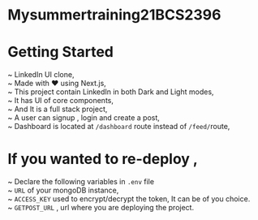 # Mysummertraining21BCS2396

# Getting Started

~ LinkedIn UI clone,
<br/>
~ Made with ❤️ using Next.js,
<br/>
~ This project contain LinkedIn in both Dark and Light modes,
<br/>
~ It has UI of core components,
<br/>
~ And It is a full stack project,
<br/>
~ A user can signup , login and create a post,
<br/>
~ Dashboard is located at `/dashboard` route instead of `/feed/`route,

# If you wanted to re-deploy , 
~ Declare the following variables in `.env` file
<br/>
~ `URL` of your mongoDB instance,
<br/>
~ `ACCESS_KEY` used to encrypt/decrypt the token, It can be of you choice.
<br/>
~ `GETPOST_URL` , url where you are deploying the project.

